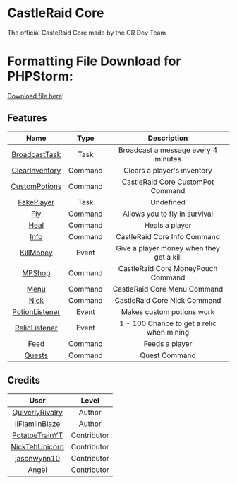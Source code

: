 # CastleRaid Core
The official CasteRaid Core made by the CR Dev Team

# Formatting File Download for PHPStorm:
[Download file here](https://cdn.discordapp.com/attachments/394542043952578562/405098979223797761/Default.xml)!

## Features
| Name | Type | Description |
| :---: | :---: | :---: |
| [BroadcastTask](https://github.com/QuiverlyRivalry/Core/blob/master/src/CRCore/Events/BroadcastTask.php) | Task | Broadcast a message every 4 minutes |
| [ClearInventory](https://github.com/QuiverlyRivalry/Core/blob/master/src/CRCore/Commands/ClearInventoryCommand.php) | Command | Clears a player's inventory |
| [CustomPotions](https://github.com/QuiverlyRivalry/Core/blob/master/src/CRCore/Commands/CustomPotionsCommand.php) | Command | CastleRaid Core CustomPot Command |
| [FakePlayer](https://github.com/QuiverlyRivalry/Core/blob/master/src/CRCore/Events/FakePlayerTask.php) | Task | Undefined |
| [Fly](https://github.com/QuiverlyRivalry/Core/blob/master/src/CRCore/Commands/FlyCommand.php) | Command | Allows you to fly in survival |
| [Heal](https://github.com/QuiverlyRivalry/Core/blob/master/src/CRCore/Commands/HealCommand.php) | Command | Heals a player |
| [Info](https://github.com/QuiverlyRivalry/Core/blob/master/src/CRCore/Commands/InfoCommand.php) | Command | CastleRaid Core Info Command |
| [KillMoney](https://github.com/QuiverlyRivalry/Core/blob/master/src/CRCore/Events/KillMoney.php) | Event | Give a player money when they get a kill |
| [MPShop](https://github.com/QuiverlyRivalry/Core/blob/master/src/CRCore/Commands/MPShop.php) | Command | CastleRaid Core MoneyPouch Command |
| [Menu](https://github.com/QuiverlyRivalry/Core/blob/master/src/CRCore/Commands/MenuCommand.php) | Command | CastleRaid Core Menu Command |
| [Nick](https://github.com/QuiverlyRivalry/Core/blob/master/src/CRCore/Commands/NickCommand.php) | Command | CastleRaid Core Nick Command |
| [PotionListener](https://github.com/QuiverlyRivalry/Core/blob/master/src/CRCore/Events/PotionListener.php) | Event | Makes custom potions work |
| [RelicListener](https://github.com/QuiverlyRivalry/Core/blob/master/src/CRCore/Events/RelicListener.php) | Event | 1 - 100 Chance to get a relic when mining |
| [Feed](https://github.com/QuiverlyRivalry/Core/blob/master/src/CRCore/Commands/FeedCommand.php) | Command | Feeds a player |
| [Quests](https://github.com/QuiverlyRivalry/Core/blob/master/src/CRCore/Commands/QuestsCommand.php) | Command | Quest Command |

## Credits
| User | Level |
| :---: | :---: |
| [QuiverlyRivalry](https://github.com/QuiverlyRivalry) | Author |
| [iiFlamiinBlaze](https://github.com/iiFlamiinBlaze) | Author |
| [PotatoeTrainYT](https://github.com/PotatoeTrainYT) | Contributor |
| [NickTehUnicorn](https://github.com/NickTehUnicorn) | Contributor |
| [jasonwynn10](https://github.com/jasonwynn10) | Contributor |
| [Angel](https://github.com/Teamblocket) | Contributor |
